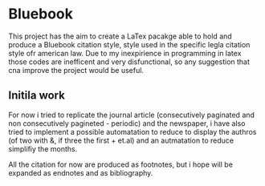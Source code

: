 # Bluebook

This project has the aim to create a LaTex pacakge able to hold and produce a Bluebook citation style, style used in the specific legla citation style ofr american law.
Due to my inexpirience in programming in latex those codes are inefficent and very disfunctional, so any suggestion that cna improve the project would be useful. 

## Initila work
For now i tried to replicate the journal article (consecutively paginated and non consecutively pagineted - periodic) and the newspaper, i have also tried to implement a possible automatation to reduce to display the authros (of two with &, if three the first + et.al) and an autmatation to reduce simplifiy the months. 

All the citation for now are produced as footnotes, but i hope will be expanded as endnotes and as bibliography. 
